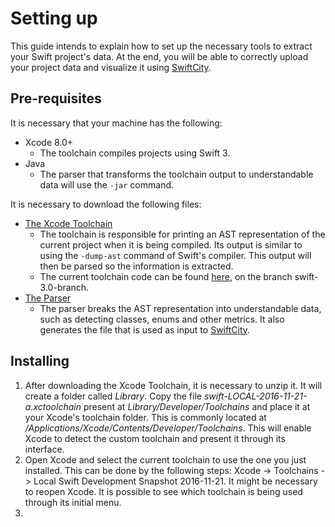 # Setting up

This guide intends to explain how to set up the necessary tools to extract your Swift project's data. 
At the end, you will be able to correctly upload your project data and visualize it using [SwiftCity](https://peaonunes.github.io/swiftcity/).

## Pre-requisites

It is necessary that your machine has the following:

* Xcode 8.0+
  * The toolchain compiles projects using Swift 3.
* Java
  * The parser that transforms the toolchain output to understandable data will use the `-jar` command.

It is necessary to download the following files:

* [The Xcode Toolchain]()
  * The toolchain is responsible for printing an AST representation of the current project when it is being compiled. Its output
  is similar to using the `-dump-ast` command of Swift's compiler. This output will then be parsed so the information is extracted.
  * The current toolchain code can be found [here](https://github.com/frsoares/swift), on the branch swift-3.0-branch.
* [The Parser](https://drive.google.com/open?id=0B5MQj087FULcVi1WR2tlOW1QYmM)
  * The parser breaks the AST representation into understandable data, such as detecting classes, enums and other metrics. 
  It also generates the file that is used as input to [SwiftCity](https://peaonunes.github.io/swiftcity/).

## Installing

1. After downloading the Xcode Toolchain, it is necessary to unzip it. It will create a folder called *Library*. 
Copy the file *swift-LOCAL-2016-11-21-a.xctoolchain* present at *Library/Developer/Toolchains* and place it at 
your Xcode's toolchain folder. This is commonly located at */Applications/Xcode/Contents/Developer/Toolchains*. 
This will enable Xcode to detect the custom toolchain and present it through its interface.
2. Open Xcode and select the current toolchain to use the one you just installed. This can be done by the following steps: 
Xcode -> Toolchains -> Local Swift Development Snapshot 2016-11-21. It might be necessary to reopen Xcode. It is possible to see
which toolchain is being used through its initial menu.
3. 
